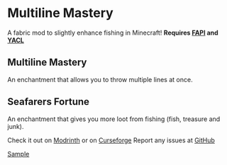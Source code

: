 # Multiline Mastery
A fabric mod to slightly enhance fishing in Minecraft!
**Requires [FAPI](<https://modrinth.com/mod/fabric-api>) and [YACL](<https://modrinth.com/mod/yacl>)**
## Multiline Mastery
An enchantment that allows you to throw multiple lines at once.
## Seafarers Fortune
An enchantment that gives you more loot from fishing (fish, treasure and junk).

Check it out on [Modrinth](<https://modrinth.com/mod/multiline-mastery>) or on [Curseforge](<https://curseforge.com/mc-mods/multiline-mastery>)
Report any issues at [GitHub](<https://github.com/GravityCY/FishingButGood>)

[Sample](https://i.ibb.co/nfJ6P1Z/output.gif)
